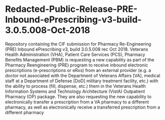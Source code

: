 # Redacted-Public-Release-PRE-Inbound-ePrescribing-v3-build-3.0.5.008-Oct-2018
Repository containing the CIF submission for Pharmacy Re-Engineering (PRE) Inbound ePrescribing v3, build 3.0.5.008 rec Oct 2018.
Veterans Health Administration (VHA), Patient Care Services (PCS), Pharmacy Benefits Management (PBM) is requesting a new capability as part of the Pharmacy Reengineering (PRE) program to receive inbound electronic prescriptions (e-prescriptions or eRxs) from an external provider (e.g. a doctor not associated with the Department of Veterans Affairs [VA], medical staff at a Department of Defense [DoD] military treatment facility, etc.) with the ability to process (fill, dispense, etc.) them in the Veterans Health Information Systems and Technology Architecture (VistA) Outpatient Pharmacy (OP) package.  They are also requesting the new capability to electronically transfer a prescription from a VA pharmacy to a different pharmacy, as well as electronically receive a transferred prescription from a different pharmacy